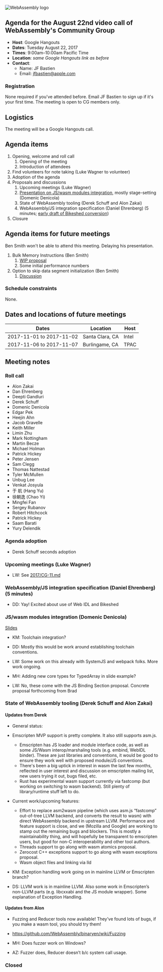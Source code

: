 ![WebAssembly logo](/images/WebAssembly.png)

## Agenda for the August 22nd video call of WebAssembly's Community Group

- **Host**: Google Hangouts
- **Dates**: Tuesday August 22, 2017
- **Times**: 9:00am–10:00am Pacific Time
- **Location**: *same Google Hangouts link as before*
- **Contact**:
    - Name: JF Bastien
    - Email: jfbastien@apple.com

### Registration

None required if you've attended before. Email JF Bastien to sign up if it's
your first time. The meeting is open to CG members only.

## Logistics

The meeting will be a Google Hangouts call.

## Agenda items

1. Opening, welcome and roll call
    1. Opening of the meeting
    1. Introduction of attendees
1. Find volunteers for note taking (Luke Wagner to volunteer)
1. Adoption of the agenda
1. Proposals and discussions
    1. Upcoming meetings (Luke Wagner)
    1. [Presentation on JS/wasm modules integration](https://docs.google.com/presentation/d/11tHsNh2U9oEJD4lvV7XX2M22JnyeyyCHj1ncmspXjBU/edit?usp=sharing), mostly stage-setting (Domenic Denicola)
    1. State of WebAssembly tooling (Derek Schuff and Alon Zakai)
    1. WebAssembly/JS integration specification (Daniel Ehrenberg) (5 minutes; [early draft of Bikeshed conversion](https://littledan.github.io/spec/document/JS.html))
1. Closure

## Agenda items for future meetings

Ben Smith won't be able to attend this meeting. Delaying his presentation.

1. Bulk Memory Instructions (Ben Smith)
    1. [WIP proposal](https://gist.github.com/binji/acc43b94c0a747e51dfafa1b5b099c9a)
    1. Some initial performance numbers
1. Option to skip data segment initialization (Ben Smith)
    1. [Discussion](https://github.com/WebAssembly/threads/issues/62)

### Schedule constraints

None.

## Dates and locations of future meetings

| Dates                    | Location          | Host       |
|--------------------------|-------------------|------------|
| 2017-11-01 to 2017-11-02 | Santa Clara, CA   | Intel      |
| 2017-11-06 to 2017-11-07 | Burlingame, CA    | TPAC       |

## Meeting notes

### Roll call

* Alon Zakai
* Dan Ehrenberg
* Deepti Gandluri
* Derek Schuff
* Domenic Denicola
* Edgar Pek
* Heejin Ahn
* Jacob Gravelle
* Keith Miller
* Limin Zhu
* Mark Nottingham
* Martin Becze
* Michael Holman
* Patrick Hickey
* Peter Jensen
* Sam Clegg
* Thomas Nattestad
* Tyler McMullen
* Unbug Lee
* Venkat Josyula
* 于 航 (Hang Yu)
* 徐朝逸 (Chao Yi)
* Mingfei Fan
* Sergey Rubanov
* Robert Hitchcock
* Patrick Hickey
* Saam Barati
* Yury Delendik

### Agenda adoption

* Derek Schuff seconds adoption

### Upcoming meetings (Luke Wagner)

* LW: See [2017/CG-11.md](https://github.com/WebAssembly/meetings/blob/master/main/2017/CG-11.md)

### WebAssembly/JS integration specification (Daniel Ehrenberg) (5 minutes)

* DD: Yay!  Excited about use of Web IDL and Bikeshed

### JS/wasm modules integration (Domenic Denicola)

[Slides](https://docs.google.com/presentation/d/11tHsNh2U9oEJD4lvV7XX2M22JnyeyyCHj1ncmspXjBU)

* KM: Toolchain integration?
* DD: Mostly this would be work around establishing toolchain conventions.
* LW: Some work on this already with SystemJS and webpack folks.  More work ongoing.

* MH: Adding new core types for TypedArray in slide example?
* LW: No, these come with the JS Binding Section proposal.  Concrete proposal forthcoming from Brad

### State of WebAssembly tooling (Derek Schuff and Alon Zakai)

#### Updates from Derek
* General status:
* Emscripten MVP support is pretty complete. It also still supports asm.js.
  * Emscripten has JS loader and module interface code, as well as some JS/Wasm interop/marshaling tools (e.g. embind, WebIDL binder). These are just libraries and conventions, it would be good to ensure they work well with proposed module/JS conventions.
  * There's been a big uptick in interest in wasm the last few months, reflected in user interest and discussion on emscripten mailing list, new users trying it out, bugs filed, etc.
  * Rust has experimental wasm support currently via fastcomp (but working on switching to wasm backend). Still plenty of library/runtime stuff left to do.
* Current work/upcoming features:
  * Effort to replace asm2wasm pipeline (which uses asm.js “fastcomp” out-of-tree LLVM backend, and converts the result to wasm) with direct WebAssembly backend in upstream LLVM. Performance and feature support is close, and we (Mozilla and Google) are working to stamp out the remaining bugs and blockers. This is mostly a maintainability thing, and will hopefully be transparent to emscripten users, but good for non-C interoperability and other tool authors.
  * Threads support to go along with wasm atomics proposal.
  * Zerocost C++ exceptions support to go along with wasm exceptions proposal.
  * Wasm object files and linking via lld

* KM: Exception handling work going on in mainline LLVM or Emscripten branch?
* DS: LLVM work is in mainline LLVM. Also some work in Emscripten’s non-LLVM parts (e.g. libcxxabi and the JS module wrapper). Some explanation of Exception Handling.

#### Updates from Alon
* Fuzzing and Reducer tools now available!  They’ve found lots of bugs, if you make a wasm tool, you should try them!
* https://github.com/WebAssembly/binaryen/wiki/Fuzzing

* MH: Does fuzzer work on Windows?
* AZ: Fuzzer does, Reducer doesn’t b/c system call usage.

### Closed

